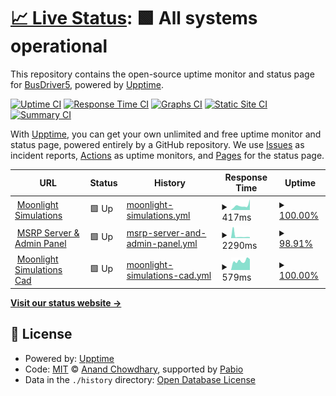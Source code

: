 # [📈 Live Status](https://https://github.com/BusDriver5YT/upptime.moonlightsimulations.org): <!--live status--> **🟩 All systems operational**

This repository contains the open-source uptime monitor and status page for [BusDriver5](https://https://github.com/BusDriver5YT/upptime.moonlightsimulations.org), powered by [Upptime](https://github.com/upptime/upptime).

[![Uptime CI](https://github.com/BusDriver5/upptime.moonlightsimulations.org/workflows/Uptime%20CI/badge.svg)](https://github.com/BusDriver5/upptime.moonlightsimulations.org/actions?query=workflow%3A%22Uptime+CI%22)
[![Response Time CI](https://github.com/BusDriver5/upptime.moonlightsimulations.org/workflows/Response%20Time%20CI/badge.svg)](https://github.com/BusDriver5/upptime.moonlightsimulations.org/actions?query=workflow%3A%22Response+Time+CI%22)
[![Graphs CI](https://github.com/BusDriver5/upptime.moonlightsimulations.org/workflows/Graphs%20CI/badge.svg)](https://github.com/BusDriver5/upptime.moonlightsimulations.org/actions?query=workflow%3A%22Graphs+CI%22)
[![Static Site CI](https://github.com/BusDriver5/upptime.moonlightsimulations.org/workflows/Static%20Site%20CI/badge.svg)](https://github.com/BusDriver5/upptime.moonlightsimulations.org/actions?query=workflow%3A%22Static+Site+CI%22)
[![Summary CI](https://github.com/BusDriver5/upptime.moonlightsimulations.org/workflows/Summary%20CI/badge.svg)](https://github.com/BusDriver5/upptime.moonlightsimulations.org/actions?query=workflow%3A%22Summary+CI%22)

With [Upptime](https://upptime.js.org), you can get your own unlimited and free uptime monitor and status page, powered entirely by a GitHub repository. We use [Issues](https://github.com/BusDriver5/upptime.moonlightsimulations.org/issues) as incident reports, [Actions](https://github.com/BusDriver5/upptime.moonlightsimulations.org/actions) as uptime monitors, and [Pages](https://https://github.com/BusDriver5YT/upptime.moonlightsimulations.org) for the status page.

<!--start: status pages-->
<!-- This summary is generated by Upptime (https://github.com/upptime/upptime) -->
<!-- Do not edit this manually, your changes will be overwritten -->
<!-- prettier-ignore -->
| URL | Status | History | Response Time | Uptime |
| --- | ------ | ------- | ------------- | ------ |
| <img alt="" src="https://icons.duckduckgo.com/ip3/www.moonlightsimulations.org.ico" height="13"> [Moonlight Simulations](https://www.moonlightsimulations.org) | 🟩 Up | [moonlight-simulations.yml](https://github.com/BusDriver5YT/upptime.moonlightsimulations.org/commits/HEAD/history/moonlight-simulations.yml) | <details><summary><img alt="Response time graph" src="./graphs/moonlight-simulations/response-time-week.png" height="20"> 417ms</summary><br><a href="https://upptime.moonlightsimulations.org/history/moonlight-simulations"><img alt="Response time 489" src="https://img.shields.io/endpoint?url=https%3A%2F%2Fraw.githubusercontent.com%2FBusDriver5YT%2Fupptime.moonlightsimulations.org%2FHEAD%2Fapi%2Fmoonlight-simulations%2Fresponse-time.json"></a><br><a href="https://upptime.moonlightsimulations.org/history/moonlight-simulations"><img alt="24-hour response time 1010" src="https://img.shields.io/endpoint?url=https%3A%2F%2Fraw.githubusercontent.com%2FBusDriver5YT%2Fupptime.moonlightsimulations.org%2FHEAD%2Fapi%2Fmoonlight-simulations%2Fresponse-time-day.json"></a><br><a href="https://upptime.moonlightsimulations.org/history/moonlight-simulations"><img alt="7-day response time 417" src="https://img.shields.io/endpoint?url=https%3A%2F%2Fraw.githubusercontent.com%2FBusDriver5YT%2Fupptime.moonlightsimulations.org%2FHEAD%2Fapi%2Fmoonlight-simulations%2Fresponse-time-week.json"></a><br><a href="https://upptime.moonlightsimulations.org/history/moonlight-simulations"><img alt="30-day response time 407" src="https://img.shields.io/endpoint?url=https%3A%2F%2Fraw.githubusercontent.com%2FBusDriver5YT%2Fupptime.moonlightsimulations.org%2FHEAD%2Fapi%2Fmoonlight-simulations%2Fresponse-time-month.json"></a><br><a href="https://upptime.moonlightsimulations.org/history/moonlight-simulations"><img alt="1-year response time 489" src="https://img.shields.io/endpoint?url=https%3A%2F%2Fraw.githubusercontent.com%2FBusDriver5YT%2Fupptime.moonlightsimulations.org%2FHEAD%2Fapi%2Fmoonlight-simulations%2Fresponse-time-year.json"></a></details> | <details><summary><a href="https://upptime.moonlightsimulations.org/history/moonlight-simulations">100.00%</a></summary><a href="https://upptime.moonlightsimulations.org/history/moonlight-simulations"><img alt="All-time uptime 99.98%" src="https://img.shields.io/endpoint?url=https%3A%2F%2Fraw.githubusercontent.com%2FBusDriver5YT%2Fupptime.moonlightsimulations.org%2FHEAD%2Fapi%2Fmoonlight-simulations%2Fuptime.json"></a><br><a href="https://upptime.moonlightsimulations.org/history/moonlight-simulations"><img alt="24-hour uptime 100.00%" src="https://img.shields.io/endpoint?url=https%3A%2F%2Fraw.githubusercontent.com%2FBusDriver5YT%2Fupptime.moonlightsimulations.org%2FHEAD%2Fapi%2Fmoonlight-simulations%2Fuptime-day.json"></a><br><a href="https://upptime.moonlightsimulations.org/history/moonlight-simulations"><img alt="7-day uptime 100.00%" src="https://img.shields.io/endpoint?url=https%3A%2F%2Fraw.githubusercontent.com%2FBusDriver5YT%2Fupptime.moonlightsimulations.org%2FHEAD%2Fapi%2Fmoonlight-simulations%2Fuptime-week.json"></a><br><a href="https://upptime.moonlightsimulations.org/history/moonlight-simulations"><img alt="30-day uptime 99.95%" src="https://img.shields.io/endpoint?url=https%3A%2F%2Fraw.githubusercontent.com%2FBusDriver5YT%2Fupptime.moonlightsimulations.org%2FHEAD%2Fapi%2Fmoonlight-simulations%2Fuptime-month.json"></a><br><a href="https://upptime.moonlightsimulations.org/history/moonlight-simulations"><img alt="1-year uptime 99.98%" src="https://img.shields.io/endpoint?url=https%3A%2F%2Fraw.githubusercontent.com%2FBusDriver5YT%2Fupptime.moonlightsimulations.org%2FHEAD%2Fapi%2Fmoonlight-simulations%2Fuptime-year.json"></a></details>
| <img alt="" src="https://static.wixstatic.com/media/af0f76_fda78d8d370440ce8320fd7f31936dc4~mv2.png" height="13"> [MSRP Server & Admin Panel](http://roleplay.moonlightsimulations.org:3041) | 🟩 Up | [msrp-server-and-admin-panel.yml](https://github.com/BusDriver5YT/upptime.moonlightsimulations.org/commits/HEAD/history/msrp-server-and-admin-panel.yml) | <details><summary><img alt="Response time graph" src="./graphs/msrp-server-and-admin-panel/response-time-week.png" height="20"> 2290ms</summary><br><a href="https://upptime.moonlightsimulations.org/history/msrp-server-and-admin-panel"><img alt="Response time 1770" src="https://img.shields.io/endpoint?url=https%3A%2F%2Fraw.githubusercontent.com%2FBusDriver5YT%2Fupptime.moonlightsimulations.org%2FHEAD%2Fapi%2Fmsrp-server-and-admin-panel%2Fresponse-time.json"></a><br><a href="https://upptime.moonlightsimulations.org/history/msrp-server-and-admin-panel"><img alt="24-hour response time 939" src="https://img.shields.io/endpoint?url=https%3A%2F%2Fraw.githubusercontent.com%2FBusDriver5YT%2Fupptime.moonlightsimulations.org%2FHEAD%2Fapi%2Fmsrp-server-and-admin-panel%2Fresponse-time-day.json"></a><br><a href="https://upptime.moonlightsimulations.org/history/msrp-server-and-admin-panel"><img alt="7-day response time 2290" src="https://img.shields.io/endpoint?url=https%3A%2F%2Fraw.githubusercontent.com%2FBusDriver5YT%2Fupptime.moonlightsimulations.org%2FHEAD%2Fapi%2Fmsrp-server-and-admin-panel%2Fresponse-time-week.json"></a><br><a href="https://upptime.moonlightsimulations.org/history/msrp-server-and-admin-panel"><img alt="30-day response time 1483" src="https://img.shields.io/endpoint?url=https%3A%2F%2Fraw.githubusercontent.com%2FBusDriver5YT%2Fupptime.moonlightsimulations.org%2FHEAD%2Fapi%2Fmsrp-server-and-admin-panel%2Fresponse-time-month.json"></a><br><a href="https://upptime.moonlightsimulations.org/history/msrp-server-and-admin-panel"><img alt="1-year response time 1770" src="https://img.shields.io/endpoint?url=https%3A%2F%2Fraw.githubusercontent.com%2FBusDriver5YT%2Fupptime.moonlightsimulations.org%2FHEAD%2Fapi%2Fmsrp-server-and-admin-panel%2Fresponse-time-year.json"></a></details> | <details><summary><a href="https://upptime.moonlightsimulations.org/history/msrp-server-and-admin-panel">98.91%</a></summary><a href="https://upptime.moonlightsimulations.org/history/msrp-server-and-admin-panel"><img alt="All-time uptime 99.32%" src="https://img.shields.io/endpoint?url=https%3A%2F%2Fraw.githubusercontent.com%2FBusDriver5YT%2Fupptime.moonlightsimulations.org%2FHEAD%2Fapi%2Fmsrp-server-and-admin-panel%2Fuptime.json"></a><br><a href="https://upptime.moonlightsimulations.org/history/msrp-server-and-admin-panel"><img alt="24-hour uptime 100.00%" src="https://img.shields.io/endpoint?url=https%3A%2F%2Fraw.githubusercontent.com%2FBusDriver5YT%2Fupptime.moonlightsimulations.org%2FHEAD%2Fapi%2Fmsrp-server-and-admin-panel%2Fuptime-day.json"></a><br><a href="https://upptime.moonlightsimulations.org/history/msrp-server-and-admin-panel"><img alt="7-day uptime 98.91%" src="https://img.shields.io/endpoint?url=https%3A%2F%2Fraw.githubusercontent.com%2FBusDriver5YT%2Fupptime.moonlightsimulations.org%2FHEAD%2Fapi%2Fmsrp-server-and-admin-panel%2Fuptime-week.json"></a><br><a href="https://upptime.moonlightsimulations.org/history/msrp-server-and-admin-panel"><img alt="30-day uptime 98.99%" src="https://img.shields.io/endpoint?url=https%3A%2F%2Fraw.githubusercontent.com%2FBusDriver5YT%2Fupptime.moonlightsimulations.org%2FHEAD%2Fapi%2Fmsrp-server-and-admin-panel%2Fuptime-month.json"></a><br><a href="https://upptime.moonlightsimulations.org/history/msrp-server-and-admin-panel"><img alt="1-year uptime 99.32%" src="https://img.shields.io/endpoint?url=https%3A%2F%2Fraw.githubusercontent.com%2FBusDriver5YT%2Fupptime.moonlightsimulations.org%2FHEAD%2Fapi%2Fmsrp-server-and-admin-panel%2Fuptime-year.json"></a></details>
| <img alt="" src="https://static.wixstatic.com/media/af0f76_fda78d8d370440ce8320fd7f31936dc4~mv2.png" height="13"> [Moonlight Simulations Cad](http://cad.moonlightsimulations.org) | 🟩 Up | [moonlight-simulations-cad.yml](https://github.com/BusDriver5YT/upptime.moonlightsimulations.org/commits/HEAD/history/moonlight-simulations-cad.yml) | <details><summary><img alt="Response time graph" src="./graphs/moonlight-simulations-cad/response-time-week.png" height="20"> 579ms</summary><br><a href="https://upptime.moonlightsimulations.org/history/moonlight-simulations-cad"><img alt="Response time 560" src="https://img.shields.io/endpoint?url=https%3A%2F%2Fraw.githubusercontent.com%2FBusDriver5YT%2Fupptime.moonlightsimulations.org%2FHEAD%2Fapi%2Fmoonlight-simulations-cad%2Fresponse-time.json"></a><br><a href="https://upptime.moonlightsimulations.org/history/moonlight-simulations-cad"><img alt="24-hour response time 681" src="https://img.shields.io/endpoint?url=https%3A%2F%2Fraw.githubusercontent.com%2FBusDriver5YT%2Fupptime.moonlightsimulations.org%2FHEAD%2Fapi%2Fmoonlight-simulations-cad%2Fresponse-time-day.json"></a><br><a href="https://upptime.moonlightsimulations.org/history/moonlight-simulations-cad"><img alt="7-day response time 579" src="https://img.shields.io/endpoint?url=https%3A%2F%2Fraw.githubusercontent.com%2FBusDriver5YT%2Fupptime.moonlightsimulations.org%2FHEAD%2Fapi%2Fmoonlight-simulations-cad%2Fresponse-time-week.json"></a><br><a href="https://upptime.moonlightsimulations.org/history/moonlight-simulations-cad"><img alt="30-day response time 574" src="https://img.shields.io/endpoint?url=https%3A%2F%2Fraw.githubusercontent.com%2FBusDriver5YT%2Fupptime.moonlightsimulations.org%2FHEAD%2Fapi%2Fmoonlight-simulations-cad%2Fresponse-time-month.json"></a><br><a href="https://upptime.moonlightsimulations.org/history/moonlight-simulations-cad"><img alt="1-year response time 560" src="https://img.shields.io/endpoint?url=https%3A%2F%2Fraw.githubusercontent.com%2FBusDriver5YT%2Fupptime.moonlightsimulations.org%2FHEAD%2Fapi%2Fmoonlight-simulations-cad%2Fresponse-time-year.json"></a></details> | <details><summary><a href="https://upptime.moonlightsimulations.org/history/moonlight-simulations-cad">100.00%</a></summary><a href="https://upptime.moonlightsimulations.org/history/moonlight-simulations-cad"><img alt="All-time uptime 99.94%" src="https://img.shields.io/endpoint?url=https%3A%2F%2Fraw.githubusercontent.com%2FBusDriver5YT%2Fupptime.moonlightsimulations.org%2FHEAD%2Fapi%2Fmoonlight-simulations-cad%2Fuptime.json"></a><br><a href="https://upptime.moonlightsimulations.org/history/moonlight-simulations-cad"><img alt="24-hour uptime 100.00%" src="https://img.shields.io/endpoint?url=https%3A%2F%2Fraw.githubusercontent.com%2FBusDriver5YT%2Fupptime.moonlightsimulations.org%2FHEAD%2Fapi%2Fmoonlight-simulations-cad%2Fuptime-day.json"></a><br><a href="https://upptime.moonlightsimulations.org/history/moonlight-simulations-cad"><img alt="7-day uptime 100.00%" src="https://img.shields.io/endpoint?url=https%3A%2F%2Fraw.githubusercontent.com%2FBusDriver5YT%2Fupptime.moonlightsimulations.org%2FHEAD%2Fapi%2Fmoonlight-simulations-cad%2Fuptime-week.json"></a><br><a href="https://upptime.moonlightsimulations.org/history/moonlight-simulations-cad"><img alt="30-day uptime 100.00%" src="https://img.shields.io/endpoint?url=https%3A%2F%2Fraw.githubusercontent.com%2FBusDriver5YT%2Fupptime.moonlightsimulations.org%2FHEAD%2Fapi%2Fmoonlight-simulations-cad%2Fuptime-month.json"></a><br><a href="https://upptime.moonlightsimulations.org/history/moonlight-simulations-cad"><img alt="1-year uptime 99.94%" src="https://img.shields.io/endpoint?url=https%3A%2F%2Fraw.githubusercontent.com%2FBusDriver5YT%2Fupptime.moonlightsimulations.org%2FHEAD%2Fapi%2Fmoonlight-simulations-cad%2Fuptime-year.json"></a></details>

<!--end: status pages-->

[**Visit our status website →**](https://https://github.com/BusDriver5YT/upptime.moonlightsimulations.org)

## 📄 License

- Powered by: [Upptime](https://github.com/upptime/upptime)
- Code: [MIT](./LICENSE) © [Anand Chowdhary](https://anandchowdhary.com), supported by [Pabio](https://pabio.com)
- Data in the `./history` directory: [Open Database License](https://opendatacommons.org/licenses/odbl/1-0/)
